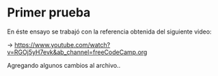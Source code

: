 # Primer prueba

En éste ensayo se trabajó con la referencia obtenida del siguiente video: 

-> https://www.youtube.com/watch?v=RGOj5yH7evk&ab_channel=freeCodeCamp.org 

Agregando algunos cambios al archivo..